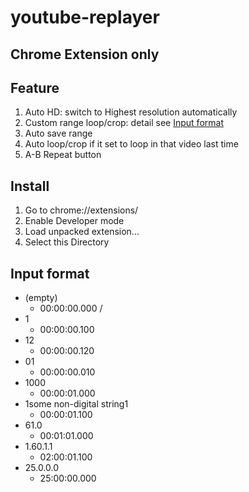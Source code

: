 # youtube-replayer

## Chrome Extension only

## Feature
1. Auto HD: switch to Highest resolution automatically
2. Custom range loop/crop: detail see [Input format](#input-format)
3. Auto save range
4. Auto loop/crop if it set to loop in that video last time
5. A-B Repeat button

## Install
1. Go to chrome://extensions/
2. Enable Developer mode
3. Load unpacked extension...
4. Select this Directory

## Input format
- (empty)
  - 00:00:00.000 / <end of video>
- 1
  - 00:00:00.100
- 12
  - 00:00:00.120
- 01
  - 00:00:00.010
- 1000
  - 00:00:01.000
- 1some non-digital string1
  - 00:00:01.100
- 61.0
  - 00:01:01.000
- 1.60.1.1
  - 02:00:01.100
- 25.0.0.0
  - 25:00:00.000
